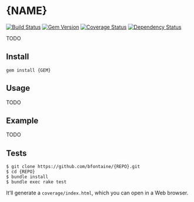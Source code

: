 # {NAME}

[![Build Status](https://img.shields.io/travis/bfontaine/{REPO}.svg)](https://travis-ci.org/bfontaine/{REPO})
[![Gem Version](https://img.shields.io/gem/v/{GEM}.png)](http://badge.fury.io/rb/{GEM})
[![Coverage Status](https://img.shields.io/coveralls/bfontaine/{REPO}.svg)](https://coveralls.io/r/bfontaine/{REPO})
[![Dependency Status](https://img.shields.io/gemnasium/bfontaine/{GEM}.svg)](https://gemnasium.com/bfontaine/{GEM})

TODO

## Install

```
gem install {GEM}
```

## Usage

TODO

## Example

TODO

## Tests

```
$ git clone https://github.com/bfontaine/{REPO}.git
$ cd {REPO}
$ bundle install
$ bundle exec rake test
```

It’ll generate a `coverage/index.html`, which you can open in a Web browser.
